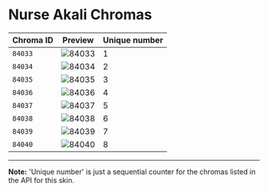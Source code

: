 # Nurse Akali Chromas

| Chroma ID | Preview | Unique number |
|---|---|---|
| `84033` | ![84033](https://raw.communitydragon.org/latest/plugins/rcp-be-lol-game-data/global/default/v1/champion-chroma-images/84/84033.png) | 1 |
| `84034` | ![84034](https://raw.communitydragon.org/latest/plugins/rcp-be-lol-game-data/global/default/v1/champion-chroma-images/84/84034.png) | 2 |
| `84035` | ![84035](https://raw.communitydragon.org/latest/plugins/rcp-be-lol-game-data/global/default/v1/champion-chroma-images/84/84035.png) | 3 |
| `84036` | ![84036](https://raw.communitydragon.org/latest/plugins/rcp-be-lol-game-data/global/default/v1/champion-chroma-images/84/84036.png) | 4 |
| `84037` | ![84037](https://raw.communitydragon.org/latest/plugins/rcp-be-lol-game-data/global/default/v1/champion-chroma-images/84/84037.png) | 5 |
| `84038` | ![84038](https://raw.communitydragon.org/latest/plugins/rcp-be-lol-game-data/global/default/v1/champion-chroma-images/84/84038.png) | 6 |
| `84039` | ![84039](https://raw.communitydragon.org/latest/plugins/rcp-be-lol-game-data/global/default/v1/champion-chroma-images/84/84039.png) | 7 |
| `84040` | ![84040](https://raw.communitydragon.org/latest/plugins/rcp-be-lol-game-data/global/default/v1/champion-chroma-images/84/84040.png) | 8 |

---

**Note:** 'Unique number' is just a sequential counter for the chromas listed in the API for this skin.